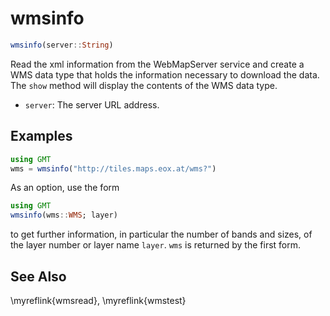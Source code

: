 # wmsinfo

```julia
wmsinfo(server::String)
```

Read the xml information from the WebMapServer service and create a WMS data type that holds the information
necessary to download the data. The `show` method will display the contents of the WMS data type.

- `server`: The server URL address.


Examples
--------

```julia
using GMT
wms = wmsinfo("http://tiles.maps.eox.at/wms?")
```

As an option, use the form

```julia
using GMT
wmsinfo(wms::WMS; layer)
```

to get further information, in particular the number of bands and sizes, of the layer number or layer name
`layer`. `wms` is returned by the first form.

See Also
--------

\myreflink{wmsread}, \myreflink{wmstest}
